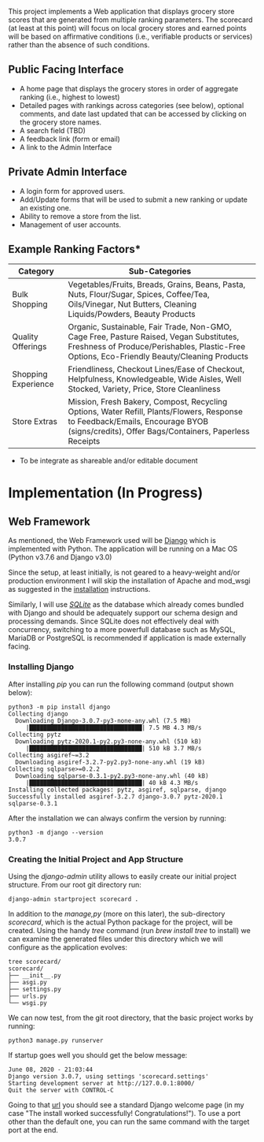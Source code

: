 
This project implements a Web application that displays grocery store scores that are generated from multiple ranking parameters. The scorecard (at least at this point) will focus on local grocery stores and earned points will be based on affirmative conditions (i.e., verifiable products or services) rather than the absence of such conditions.

## Public Facing Interface

* A home page that displays the grocery stores in order of aggregate ranking (i.e., highest to lowest)
* Detailed pages with rankings across categories (see below), optional comments, and date last updated that can be accessed by clicking on the grocery store names.
* A search field (TBD)
* A feedback link (form or email)
* A link to the Admin Interface

## Private Admin Interface

* A login form for approved users.
* Add/Update forms that will be used to submit a new ranking or update an existing one.
* Ability to remove a store from the list.
* Management of user accounts.

## Example Ranking Factors*

| Category | Sub-Categories |
| -------- | ------- |
| Bulk Shopping  | Vegetables/Fruits, Breads, Grains, Beans, Pasta, Nuts, Flour/Sugar, Spices, Coffee/Tea, Oils/Vinegar, Nut Butters, Cleaning Liquids/Powders, Beauty Products|
| Quality Offerings | Organic, Sustainable, Fair Trade, Non-GMO, Cage Free, Pasture Raised, Vegan Substitutes, Freshness of Produce/Perishables, Plastic-Free Options, Eco-Friendly Beauty/Cleaning Products |
| Shopping Experience | Friendliness, Checkout Lines/Ease of Checkout, Helpfulness, Knowledgeable, Wide Aisles, Well Stocked, Variety, Price, Store Cleanliness |
| Store Extras | Mission, Fresh Bakery, Compost, Recycling Options, Water Refill, Plants/Flowers, Response to Feedback/Emails, Encourage BYOB (signs/credits), Offer Bags/Containers, Paperless Receipts |

* To be integrate as shareable and/or editable document


# Implementation (In Progress)

## Web Framework

As mentioned, the Web Framework used will be [Django](https://www.djangoproject.com) which is implemented with Python. The application will be running on a Mac OS (Python v3.7.6 and Django v3.0)

Since the setup, at least initially, is not geared to a heavy-weight and/or production environment I will skip the installation of Apache and mod_wsgi as suggested in the [installation](https://docs.djangoproject.com/en/3.0/topics/install/) instructions.

Similarly, I will use [_SQLite_](https://www.sqlite.org/index.html) as the database which already comes bundled with Django and should be adequately support our schema design and processing demands. Since SQLite does not effectively deal with concurrency, switching to a more powerfull database such as MySQL, MariaDB or PostgreSQL is recommended if application is made externally facing.

### Installing Django

After installing _pip_ you can run the following command (output shown below):
```
python3 -m pip install django
Collecting django
  Downloading Django-3.0.7-py3-none-any.whl (7.5 MB)
     |████████████████████████████████| 7.5 MB 4.3 MB/s 
Collecting pytz
  Downloading pytz-2020.1-py2.py3-none-any.whl (510 kB)
     |████████████████████████████████| 510 kB 3.7 MB/s 
Collecting asgiref~=3.2
  Downloading asgiref-3.2.7-py2.py3-none-any.whl (19 kB)
Collecting sqlparse>=0.2.2
  Downloading sqlparse-0.3.1-py2.py3-none-any.whl (40 kB)
     |████████████████████████████████| 40 kB 4.3 MB/s 
Installing collected packages: pytz, asgiref, sqlparse, django
Successfully installed asgiref-3.2.7 django-3.0.7 pytz-2020.1 sqlparse-0.3.1
```

After the installation we can always confirm the version by running:
```
python3 -m django --version
3.0.7
```

### Creating the Initial Project and App Structure

Using the _django-admin_ utility allows to easily create our initial project structure. From our root git directory run:
```
django-admin startproject scorecard .
```
In addition to the _manage,py_ (more on this later), the sub-directory _scorecard_, which is the actual Python package for the project, will be created. Using the handy _tree_ command (run _brew install tree_ to install) we can examine the generated files under this directory which we will configure as the application evolves:
```
tree scorecard/
scorecard/
├── __init__.py
├── asgi.py
├── settings.py
├── urls.py
└── wsgi.py
```

We can now test, from the git root directory, that the basic project works by running:
```
python3 manage.py runserver
```

If startup goes well you should get the below message:
```
June 08, 2020 - 21:03:44
Django version 3.0.7, using settings 'scorecard.settings'
Starting development server at http://127.0.0.1:8000/
Quit the server with CONTROL-C
```

Going to that [url](http://127.0.0.1:8000/) you should see a standard Django welcome page (in my case "The install worked successfully! Congratulations!"). To use a port other than the default one, you can run the same command with the target port at the end.


